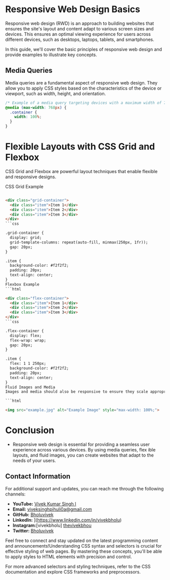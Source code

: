 # Responsive Web Design Basics

Responsive web design (RWD) is an approach to building websites that ensures the site's layout and content adapt to various screen sizes and devices. This ensures an optimal viewing experience for users across different devices, such as desktops, laptops, tablets, and smartphones.

In this guide, we'll cover the basic principles of responsive web design and provide examples to illustrate key concepts.

## Media Queries

Media queries are a fundamental aspect of responsive web design. They allow you to apply CSS styles based on the characteristics of the device or viewport, such as width, height, and orientation.

```css
/* Example of a media query targeting devices with a maximum width of 768px */
@media (max-width: 768px) {
  .container {
    width: 100%;
  }
}
```
# Flexible Layouts with CSS Grid and Flexbox
CSS Grid and Flexbox are powerful layout techniques that enable flexible and responsive designs.

CSS Grid Example
```html

<div class="grid-container">
  <div class="item">Item 1</div>
  <div class="item">Item 2</div>
  <div class="item">Item 3</div>
</div>
```css

.grid-container {
  display: grid;
  grid-template-columns: repeat(auto-fill, minmax(250px, 1fr));
  gap: 20px;
}

.item {
  background-color: #f2f2f2;
  padding: 20px;
  text-align: center;
}
Flexbox Example
```html

<div class="flex-container">
  <div class="item">Item 1</div>
  <div class="item">Item 2</div>
  <div class="item">Item 3</div>
</div>
```css

.flex-container {
  display: flex;
  flex-wrap: wrap;
  gap: 20px;
}

.item {
  flex: 1 1 250px;
  background-color: #f2f2f2;
  padding: 20px;
  text-align: center;
}
Fluid Images and Media
Images and media should also be responsive to ensure they scale appropriately across different devices.

```html

<img src="example.jpg" alt="Example Image" style="max-width: 100%;">
```
# Conclusion
- Responsive web design is essential for providing a seamless user experience across various devices. By using media queries, flex
ible layouts, and fluid images, you can create websites that adapt to the needs of your users.


## Contact Information

For additional support and updates, you can reach me through the following channels:

- **YouTube:** [Vivek Kumar Singh l](https://www.youtube.com/channel/UClhKtACVRfHeYcDiAxngZpQ)
- **Email:** viveksinghpihuli0a@gmail.com
- **GitHub:** [Bholuvivek](https://github.com/Bholuvivek)
- **LinkedIn:** ](https://www.linkedin.com/in/vivekbholu)
- **Instagram:**[vivekbholu] [thevivekbhou](https://www.instagram.com/thevivekbholu)
- **Twitter:** [Bholuvivek](https://twitter.com/Bholuvivek)

Feel free to connect and stay updated on the latest programming content and announcements!Understanding CSS syntax and selectors is crucial for effective styling of web pages. By mastering these concepts, you'll be able to apply styles to HTML elements with precision and control.

For more advanced selectors and styling techniques, refer to the CSS documentation and explore CSS frameworks and preprocessors.


